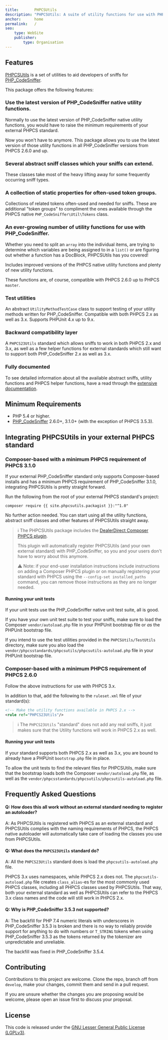 ```yaml
---
title:       PHPCSUtils
description: "PHPCSUtils: A suite of utility functions for use with PHP_CodeSniffer."
anchor:      home
permalink:   /
seo:
    type: WebSite
    publisher:
        type: Organisation
---
```


Features
-------------------------------------------

[PHPCSUtils](https://github.com/PHPCSStandards/PHPCSUtils) is a set of utilities to aid developers of sniffs for [PHP_CodeSniffer](https://github.com/squizlabs/PHP_CodeSniffer).

This package offers the following features:

<div id="feature-list">

### Use the latest version of PHP_CodeSniffer native utility functions.

Normally to use the latest version of PHP_CodeSniffer native utility functions, you would have to raise the minimum requirements of your external PHPCS standard.

Now you won't have to anymore. This package allows you to use the latest version of those utility functions in all PHP_CodeSniffer versions from PHPCS 2.6.0 and up.

### Several abstract sniff classes which your sniffs can extend.

These classes take most of the heavy lifting away for some frequently occurring sniff types.

### A collection of static properties for often-used token groups.

Collections of related tokens often-used and needed for sniffs.
These are additional "token groups" to compliment the ones available through the PHPCS native `PHP_CodeSniffer\Util\Tokens` class.

### An ever-growing number of utility functions for use with PHP_CodeSniffer.

Whether you need to split an `array` into the individual items, are trying to determine which variables are being assigned to in a `list()` or are figuring out whether a function has a DocBlock, PHPCSUtils has you covered!

Includes improved versions of the PHPCS native utility functions and plenty of new utility functions.

These functions are, of course, compatible with PHPCS 2.6.0 up to PHPCS `master`.

### Test utilities

An abstract `UtilityMethodTestCase` class to support testing of your utility methods written for PHP_CodeSniffer.
Compatible with both PHPCS 2.x as well as 3.x. Supports PHPUnit 4.x up to 9.x.

### Backward compatibility layer

A `PHPCS23Utils` standard which allows sniffs to work in both PHPCS 2.x and 3.x, as well as a few helper functions for external standards which still want to support both PHP_CodeSniffer 2.x as well as 3.x.

### Fully documented

To see detailed information about all the available abstract sniffs, utility functions and PHPCS helper functions, have a read through the [extensive documentation](https://phpcsutils.com/).

</div>

Minimum Requirements
-------------------------------------------

* PHP 5.4 or higher.
* [PHP_CodeSniffer](https://github.com/squizlabs/PHP_CodeSniffer) 2.6.0+, 3.1.0+ (with the exception of PHPCS 3.5.3).


Integrating PHPCSUtils in your external PHPCS standard
-------------------------------------------

### Composer-based with a minimum PHPCS requirement of PHPCS 3.1.0

If your external PHP_CodeSniffer standard only supports Composer-based installs and has a minimum PHPCS requirement of PHP_CodeSniffer 3.1.0, integrating PHPCSUtils is pretty straight forward.

Run the following from the root of your external PHPCS standard's project:

<div class="language-bash highlighter-rouge"><div class="highlight"><pre class="highlight"><code>composer require <span class="s">{{ site.phpcsutils.packagist }}</span>:"<span class="mf">^1.0</span>"
</code></pre></div></div>

No further action needed. You can start using all the utility functions, abstract sniff classes and other features of PHPCSUtils straight away.

> :information_source: The PHPCSUtils package includes the [DealerDirect Composer PHPCS plugin](https://github.com/Dealerdirect/phpcodesniffer-composer-installer).
>
> This plugin will automatically register PHPCSUtils (and your own external standard) with PHP_CodeSniffer, so you and your users don't have to worry about this anymore.
>
> :warning: Note: if your end-user installation instructions include instructions on adding a Composer PHPCS plugin or on manually registering your standard with PHPCS using the `--config-set installed_paths` command, you can remove those instructions as they are no longer needed.

#### Running your unit tests

If your unit tests use the PHP_CodeSniffer native unit test suite, all is good.

If you have your own unit test suite to test your sniffs, make sure to load the Composer `vendor/autoload.php` file in your PHPUnit bootstrap file or _as_ the PHPUnit bootstrap file.

If you intend to use the test utilities provided in the `PHPCSUtils/TestUtils` directory, make sure you also load the `vendor/phpcsstandards/phpcsutils/phpcsutils-autoload.php` file in your PHPUnit bootstrap file.


### Composer-based with a minimum PHPCS requirement of PHPCS 2.6.0

Follow the above instructions for use with PHPCS 3.x.

In addition to that, add the following to the `ruleset.xml` file of your standard(s):
```xml
<!-- Make the utility functions available in PHPCS 2.x -->
<rule ref="PHPCS23Utils"/>
```

> :information_source: The `PHPCS23Utils` "standard" does not add any real sniffs, it just makes sure that the Utility functions will work in PHPCS 2.x as well.

#### Running your unit tests

If your standard supports both PHPCS 2.x as well as 3.x, you are bound to already have a PHPUnit `bootstrap.php` file in place.

To allow the unit tests to find the relevant files for PHPCSUtils, make sure that the bootstrap loads both the Composer `vendor/autoload.php` file, as well as the `vendor/phpcsstandards/phpcsutils/phpcsutils-autoload.php` file.



Frequently Asked Questions
-------

<div id="faq">

#### Q: How does this all work without an external standard needing to register an autoloader?

A: As PHPCSUtils is registered with PHPCS as an external standard and PHPCSUtils complies with the naming requirements of PHPCS, the PHPCS native autoloader will automatically take care of loading the classes you use from PHPCSUtils.

#### Q: What does the `PHPCS23Utils` standard do?

A: All the `PHPCS23Utils` standard does is load the `phpcsutils-autoload.php` file.

PHPCS 3.x uses namespaces, while PHPCS 2.x does not. The `phpcsutils-autoload.php` file creates `class_alias`-es for the most commonly used PHPCS classes, including all PHPCS classes used by PHPCSUtils. That way, both your external standard as well as PHPCSUtils can refer to the PHPCS 3.x class names and the code will still work in PHPCS 2.x.

#### Q: Why is PHP_CodeSniffer 3.5.3 not supported?

A: The backfill for PHP 7.4 numeric literals with underscores in PHP_CodeSniffer 3.5.3 is broken and there is no way to reliably provide support for anything to do with numbers or `T_STRING` tokens when using PHP_CodeSniffer 3.5.3 as the tokens returned by the tokenizer are unpredictable and unreliable.

The backfill was fixed in PHP_CodeSniffer 3.5.4.

</div>

Contributing
-------
Contributions to this project are welcome. Clone the repo, branch off from `develop`, make your changes, commit them and send in a pull request.

If you are unsure whether the changes you are proposing would be welcome, please open an issue first to discuss your proposal.

License
-------
This code is released under the [GNU Lesser General Public License (LGPLv3)](http://www.gnu.org/copyleft/lesser.html).
